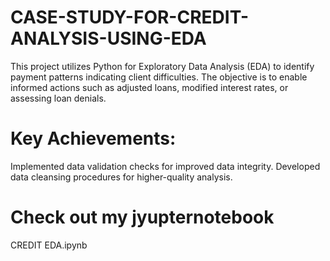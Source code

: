 # CASE-STUDY-FOR-CREDIT-ANALYSIS-USING-EDA
This project utilizes Python for Exploratory Data Analysis (EDA) to identify payment patterns indicating client difficulties. The objective is to enable informed actions such as adjusted loans, modified interest rates, or assessing loan denials.

# Key Achievements:
Implemented data validation checks for improved data integrity.
Developed data cleansing procedures for higher-quality analysis.


# Check out my jyupternotebook
CREDIT EDA.ipynb
